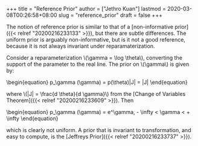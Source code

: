 +++
title = "Reference Prior"
author = ["Jethro Kuan"]
lastmod = 2020-03-08T00:26:58+08:00
slug = "reference_prior"
draft = false
+++

The notion of reference prior is similar to that of a [non-informative
prior]({{< relref "20200216233133" >}}), but there are subtle differences. The uniform prior is arguably
non-informative, but is it not a good reference, because it is not
always invariant under reparamaterization.

Consider a reparameterization \\(\gamma = \log \theta\\), converting the
support of the parameter to the real line. The prior on \\(\gamma\\) is
given by:

\begin{equation}
  p\_\gamma (\gamma) = p(\theta)|J| = |J|
\end{equation}

where \\(|J| = \frac{d \theta}{d \gamma}\\) from the [Change of Variables
Theorem]({{< relref "20200216233609" >}}). Then

\begin{equation}
  p\_\gamma (\gamma) = e^\gamma, - \infty < \gamma < + \infty
\end{equation}

which is clearly not uniform. A prior that is invariant to
transformation, and easy to compute, is the [Jeffreys Prior]({{< relref "20200216233737" >}}).

